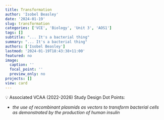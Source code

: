 ```yaml
---
title: Transformation
author: 'Isobel Beasley'
date: '2024-01-19'
slug: transformation
categories: ['VCE', 'Biology', 'Unit 3', 'AOS1']
tags: []
subtitle: "... It's a bacterial thing"
summary: "... It's a bacterial thing"
authors: ['Isobel Beasley']
lastmod: '2024-01-19T18:43:38+11:00'
featured: no
image:
  caption: ''
  focal_point: ''
  preview_only: no
projects: []
view: card
---
```


<aside>
💡 Associated VCAA (2022-2026) Study Design Dot Points:               <br> 
<ul> <i> 
<li> 
the use of recombinant plasmids as vectors to transform bacterial cells as demonstrated by the production of human insulin
</li> 
</i> </ul> 
</aside>
